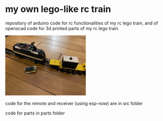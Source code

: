# my own lego-like rc train

repository of arduino code for rc functionalities of my rc lego train, and of openscad code for 3d printed parts of my rc lego train

![own lego-like rc](pics/IMG_6296.jpg)

code for the remote and receiver (using esp-now) are in src folder

code for parts in parts folder

